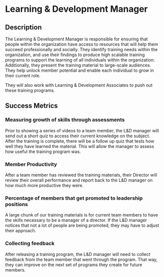 # Learning & Development Manager

## Description

The Learning & Development Manager is responsible for ensuring that people within the organization have access to resources that will help them succeed professionally and socially. They identify training needs within the organization, and use their findings to produce high scalable training programs to support the learning of all individuals within the organization. Additionally, they present the training material to large-scale audiences. They help unlock member potential and enable each individual to grow in their current role.

They will also work with Learning & Development Associates to push out these training programs.

## Success Metrics

### Measuring growth of skills through assessments

Prior to showing a series of videos to a team member, the L&D manager will send out a short quiz to access their current knowledge on the subject. After the training is complete, there will be a follow up quiz that tests how well they have learned the material. This will allow the manager to assess how useful the training program was.

### Member Productivity

After a team member has reviewed the training materials, their Director will review their overall performance and report back to the L&D manager on how much more productive they were. 

### Percentage of members that get promoted to leadership positions 

A large chunk of our training materials is for current team members to have the skills necessary to be a manager of a director. If the L&D manager notices that not a lot of people are being promoted, they may have to adjust their approach.

### Collecting feedback

After releasing a training program, the L&D manager will need to collect feedback from the team member that went through the program. That way, they can improve on the next set of programs they create for future members.

 

## 

